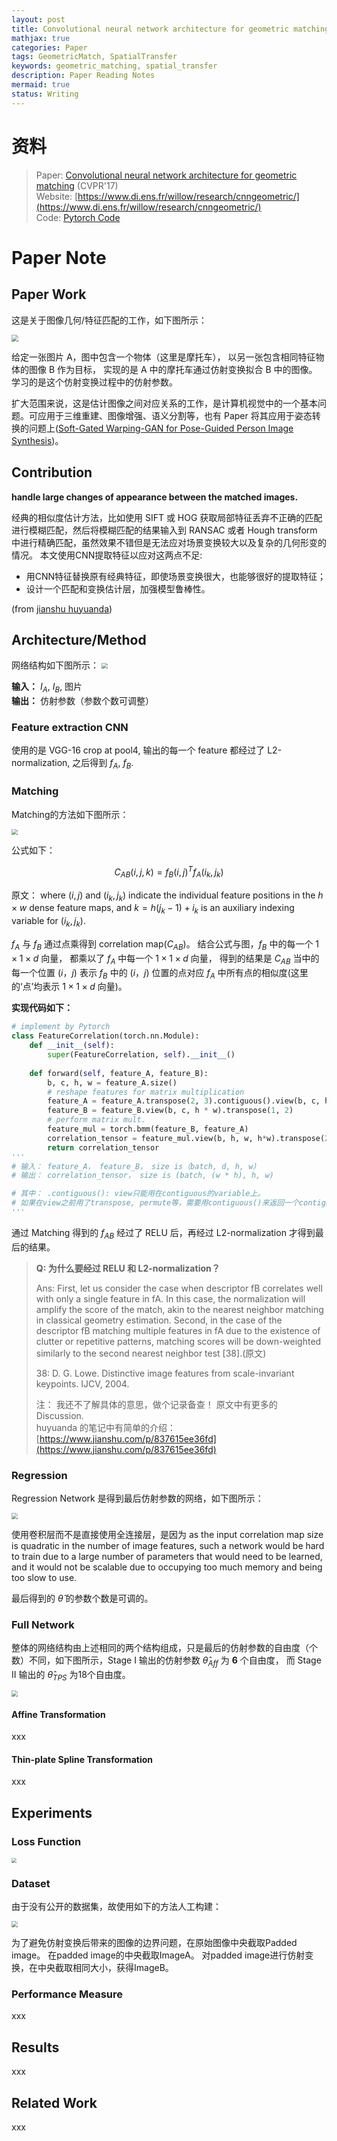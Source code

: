 ```yaml
---
layout: post
title: Convolutional neural network architecture for geometric matching(CVPR'17)
mathjax: true
categories: Paper
tags: GeometricMatch, SpatialTransfer
keywords: geometric_matching, spatial_transfer
description: Paper Reading Notes
mermaid: true
status: Writing
---
```


# 资料 
 
> Paper: [Convolutional neural network architecture for geometric matching](https://arxiv.org/abs/1703.05593) (CVPR'17)   
> Website: [https://www.di.ens.fr/willow/research/cnngeometric/](https://www.di.ens.fr/willow/research/cnngeometric/)  
> Code: [Pytorch Code](https://github.com/ignacio-rocco/cnngeometric_pytorch)

# Paper Note

## Paper Work
这是关于图像几何/特征匹配的工作，如下图所示：

<img src="https://raw.githubusercontent.com/huangtao36/huangtao36.github.io/master/_posts/2018-12-19-CNN_ArchiGeoMatching/assets/ImageGeometricMatching.png" style="zoom:70%" />

给定一张图片 A，图中包含一个物体（这里是摩托车）， 以另一张包含相同特征物体的图像 B 作为目标， 实现的是 A 中的摩托车通过仿射变换拟合 B 中的图像。 学习的是这个仿射变换过程中的仿射参数。

扩大范围来说，这是估计图像之间对应关系的工作，是计算机视觉中的一个基本问题。可应用于三维重建、图像增强、语义分割等，也有 Paper 将其应用于姿态转换的问题上([Soft-Gated Warping-GAN for Pose-Guided Person Image Synthesis](https://arxiv.org/abs/1810.11610))。

## Contribution

**handle large changes of appearance between the matched images.**
  
经典的相似度估计方法，比如使用 SIFT 或 HOG 获取局部特征丢弃不正确的匹配进行模糊匹配，然后将模糊匹配的结果输入到 RANSAC 或者 Hough transform 中进行精确匹配，虽然效果不错但是无法应对场景变换较大以及复杂的几何形变的情况。 本文使用CNN提取特征以应对这两点不足:

- 用CNN特征替换原有经典特征，即使场景变换很大，也能够很好的提取特征；
- 设计一个匹配和变换估计层，加强模型鲁棒性。

(from [jianshu huyuanda](https://www.jianshu.com/p/837615ee36fd))

## Architecture/Method

网络结构如下图所示：
<img src="https://raw.githubusercontent.com/huangtao36/huangtao36.github.io/master/_posts/2018-12-19-CNN_ArchiGeoMatching/assets/architecture.png" style="zoom:60%" />

**输入：** $I_A$, $I_B$, 图片  
**输出：** 仿射参数（参数个数可调整）

### Feature extraction CNN 
使用的是 VGG-16 crop at pool4, 输出的每一个 feature 都经过了 L2-normalization, 之后得到 $f_A$, $f_B$.
 
### Matching
Matching的方法如下图所示：

<img src="https://raw.githubusercontent.com/huangtao36/huangtao36.github.io/master/_posts/2018-12-19-CNN_ArchiGeoMatching/assets/correlationLayer.png" style="zoom:60%" />

公式如下： 

$$
{C_{AB}}(i,j,k) = {f_B}{(i,j)^T}{f_A}({i_k},{j_k})
$$

原文： where $(i, j)$ and $(i_k, j_k)$ indicate the individual feature positions in the $h×w$ dense feature maps, and $k = h(j_k−1)+i_k$ is an auxiliary indexing variable for $(i_k, j_k)$.

$f_A$ 与 $f_B$ 通过点乘得到 correlation map(${C_{AB}}$)。 结合公式与图，$f_B$ 中的每一个 $1 \times 1 \times d$ 向量， 都乘以了 $f_A$ 中每一个 $1 \times 1 \times d$ 向量， 得到的结果是 ${C_{AB}}$ 当中的每一个位置 $(i，j)$ 表示 $f_B$ 中的 $(i，j)$ 位置的点对应 $f_A$ 中所有点的相似度(这里的‘点’均表示 $1 \times 1 \times d$ 向量)。 

**实现代码如下：**  

```python
# implement by Pytorch
class FeatureCorrelation(torch.nn.Module):
    def __init__(self):
        super(FeatureCorrelation, self).__init__()
    
    def forward(self, feature_A, feature_B):
        b, c, h, w = feature_A.size()
        # reshape features for matrix multiplication
        feature_A = feature_A.transpose(2, 3).contiguous().view(b, c, h * w)
        feature_B = feature_B.view(b, c, h * w).transpose(1, 2)
        # perform matrix mult.
        feature_mul = torch.bmm(feature_B, feature_A)
        correlation_tensor = feature_mul.view(b, h, w, h*w).transpose(2, 3).transpose(1, 2)
        return correlation_tensor
'''
# 输入： feature_A， feature_B， size is（batch, d, h, w）
# 输出： correlation_tensor， size is (batch, (w * h), h, w)

# 其中： .contiguous(): view只能用在contiguous的variable上。
# 如果在view之前用了transpose, permute等，需要用contiguous()来返回一个contiguous copy。
'''
```

通过 Matching 得到的 ${f_{AB}}$ 经过了 RELU 后，再经过 L2-normalization 才得到最后的结果。

>
> **Q: 为什么要经过 RELU 和 L2-normalization？**
> 
> Ans:  First, let us consider the case when descriptor fB correlates well with only a single feature in fA. In this case, the normalization will amplify the score of the match, akin to the nearest neighbor matching in classical geometry estimation. Second, in the case of the descriptor fB matching multiple features in fA due to the existence of clutter or repetitive patterns, matching scores will be down-weighted similarly to the second nearest neighbor test [38].(原文)
>
> 38: D. G. Lowe. Distinctive image features from scale-invariant keypoints. IJCV, 2004.
>
> 注： 我还不了解具体的意思，做个记录备查！ 原文中有更多的 Discussion.  
> huyuanda 的笔记中有简单的介绍： [https://www.jianshu.com/p/837615ee36fd](https://www.jianshu.com/p/837615ee36fd)

### Regression
Regression Network 是得到最后仿射参数的网络，如下图所示： 

<img src="https://raw.githubusercontent.com/huangtao36/huangtao36.github.io/master/_posts/2018-12-19-CNN_ArchiGeoMatching/assets/RegressionNetwork.png" style="zoom:60%" />

使用卷积层而不是直接使用全连接层，是因为 as the input correlation map size is quadratic in the number of image features, such a network would be hard to train due to a large number of parameters that would need to be learned, and it would not be scalable due to occupying too much memory and being too slow to use.

最后得到的 $\hat \theta$ 的参数个数是可调的。

### Full Network
整体的网络结构由上述相同的两个结构组成，只是最后的仿射参数的自由度（个数）不同，如下图所示，Stage I 输出的仿射参数 ${\hat \theta _{Aff}}$ 为 **6** 个自由度， 而 Stage II 输出的 ${\hat \theta _{TPS}}$ 为18个自由度。

<img src="https://raw.githubusercontent.com/huangtao36/huangtao36.github.io/master/_posts/2018-12-19-CNN_ArchiGeoMatching/assets/architecture_all.png" style="zoom:60%" />

#### Affine Transformation
xxx

#### Thin-plate Spline Transformation
xxx

## Experiments

### Loss Function

<img src="https://raw.githubusercontent.com/huangtao36/huangtao36.github.io/master/_posts/2018-12-19-CNN_ArchiGeoMatching/assets/loss.png" style="zoom:50%" />

### Dataset
由于没有公开的数据集，故使用如下的方法人工构建：

<img src="https://raw.githubusercontent.com/huangtao36/huangtao36.github.io/master/_posts/2018-12-19-CNN_ArchiGeoMatching/assets/SyntheticImageGeneration.png" style="zoom:60%" />

为了避免仿射变换后带来的图像的边界问题，在原始图像中央截取Padded image。
在padded image的中央截取ImageA。
对padded image进行仿射变换，在中央截取相同大小，获得ImageB。

### Performance Measure
xxx

## Results
xxx

## Related Work
xxx